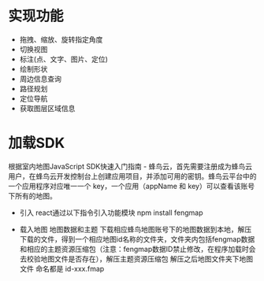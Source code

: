 # 实现功能
- 拖拽、缩放、旋转指定角度
- 切换视图
- 标注(点、文字、图片、定位)
- 绘制形状
- 周边信息查询
- 路径规划
- 定位导航
- 获取图层区域信息

# 加载SDK
根据室内地图JavaScript SDK快速入门指南 - 蜂鸟云，首先需要注册成为蜂鸟云用户，在蜂鸟云开发控制台上创建应用项目，并添加可用的密钥。蜂鸟云平台中的一个应用程序对应唯一一个 key，一个应用（appName 和 key）可以查看该账号下所有的地图。
- 引入
react通过以下指令引入功能模块
npm install fengmap

- 载入地图
地图数据和主题
下载相应蜂鸟地图账号下的地图数据到本地，解压下载的文件，得到一个相应地图id名称的文件夹，文件夹内包括fengmap数据和相应的主题资源压缩包（注意：fengmap数据ID禁止修改，在程序加载时会去校验地图文件是否存在），解压主题资源压缩包
解压之后地图文件夹下地图文件 命名都是 id-xxx.fmap 
